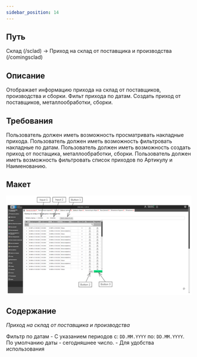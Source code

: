 ```yaml
---
sidebar_position: 14
---
```


## Путь 
Склад (/sclad) -> Приход на склад от поставщика и производства (/comingsclad)

## Описание
Отображает информацию прихода на склад от поставщиков, производства и сборки. Фильт прихода по датам. Создать приход от поставщиков, металлообработки, сборки. 

## Требования
Пользователь должен иметь возможность просматривать накладные прихода.
Пользователь должен иметь возможность фильтровать накладные по датам.
Пользователь должен иметь возможность создать приход от постащика, металлообработки, сборки.
Пользователь должен иметь возможность фильтровать список приходов по Артикулу и Наименованию.

## Макет
![Пример изображения окна Прихода на склад от поставщиков и производства](\img\ArrivalAtTheWarehouse.png)

## Содержание
*Приход на склад от поставщика и производства*

Фильтр по датам 
    - С указанием периодов с: `DD.MM.YYYY` по: `DD.MM.YYYY`. По умолчанию даты - сегодняшнее число.
    - Для удобства использования 